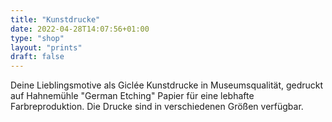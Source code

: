 ```yaml
---
title: "Kunstdrucke"
date: 2022-04-28T14:07:56+01:00
type: "shop"
layout: "prints"
draft: false
---
```


Deine Lieblingsmotive als Giclée Kunstdrucke in Museumsqualität, gedruckt auf Hahnemühle "German Etching" Papier für eine lebhafte Farbreproduktion. Die Drucke sind in verschiedenen Größen verfügbar.
